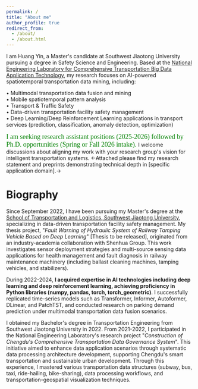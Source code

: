 ```yaml
---
permalink: /
title: "About me"
author_profile: true
redirect_from: 
  - /about/
  - /about.html
---
```


I am Huang Yin, a Master's candidate at Southwest Jiaotong University pursuing a degree in Safety Science and Engineering. Based at the [National Engineering Laboratory for Comprehensive Transportation Big Data Application Technology](https://ctt.swjtu.edu.cn/yethan/WebIndexAction?setAction=common&sid=79FADCFD4573759D), my research focuses on AI-powered spatiotemporal transportation data mining, including:  

• Multimodal transportation data fusion and mining  
• Mobile spatiotemporal pattern analysis  
• Transport & Traffic Safety  
• Data-driven transportation facility safety management  
• Deep Learning/Deep Reinforcement Learning applications in transport services (prediction, classification, anomaly detection, optimization)  

<font face="Times New Roman" color=green size=4>I am seeking research assistant positions (2025-2026) followed by Ph.D. opportunities (Spring or Fall 2026 intake). </font>I welcome discussions about aligning my work with your research group's vision for intelligent transportation systems. 
<-Attached please find my research statement and preprints demonstrating technical depth in [specific application domain].->

Biography
======
Since September 2022, I have been pursuing my Master's degree at the [School of Transportation and Logistics, Southwest Jiaotong University](https://ctt.swjtu.edu.cn/yethan/WebIndexAction), specializing in data-driven transportation facility safety management. My thesis project, "_Fault Warning of Hydraulic System of Railway Tamping Vehicle Based on Deep Learning_" [Thesis to be released], originated from an industry-academia collaboration with Shenhua Group. This work investigates sensor deployment strategies and multi-source sensing data applications for health management and fault diagnosis in railway maintenance machinery (including ballast cleaning machines, tamping vehicles, and stabilizers).

During 2022-2024, **I acquired expertise in AI technologies including deep learning and deep reinforcement learning, achieving proficiency in Python libraries (numpy, pandas, torch, torch_geometric)**. I successfully replicated time-series models such as Transformer, Informer, Autoformer, DLinear, and PatchTST, and conducted research on parking demand prediction under multimodal transportation data fusion scenarios.

I obtained my Bachelor's degree in Transportation Engineering from Southwest Jiaotong University in 2022. From 2021-2022, I participated in the National Engineering Laboratory's research project "_Construction of Chengdu's Comprehensive Transportation Data Governance System_". This initiative aimed to enhance data application scenarios through systematic data processing architecture development, supporting Chengdu's smart transportation and sustainable urban development. Through this experience, I mastered various transportation data structures (subway, bus, taxi, ride-hailing, bike-sharing), data processing workflows, and transportation-geospatial visualization techniques.
